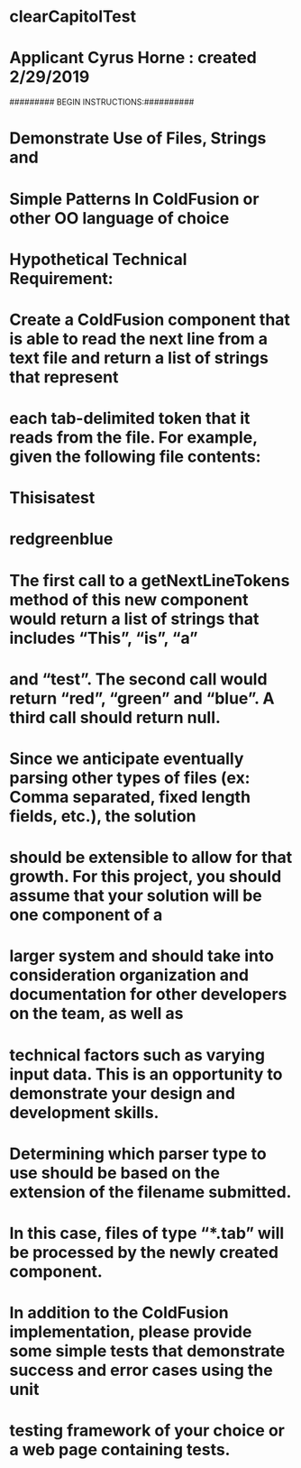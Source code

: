 # clearCapitolTest
# Applicant Cyrus Horne : created 2/29/2019

######### BEGIN INSTRUCTIONS:##########

# Demonstrate Use of Files, Strings and
# Simple Patterns In ColdFusion or other OO language of choice
# Hypothetical Technical Requirement:

# Create a ColdFusion component that is able to read the next line from a text file and return a list of strings that represent 
# each tab-delimited token that it reads from the file.  For example, given the following file contents:

# This<tab>is<tab>a<tab>test
# red<tab>green<tab>blue

# The first call to a getNextLineTokens method of this new component would return a list of strings that includes “This”, “is”, “a” 
# and “test”.  The second call would return “red”, “green” and “blue”.  A third call should return null.

# Since we anticipate eventually parsing other types of files (ex: Comma separated, fixed length fields, etc.), the solution 
# should be extensible to allow for that growth.  For this project, you should assume that your solution will be one component of a 
# larger system and should take into consideration organization and documentation for other developers on the team, as well as 
# technical factors such as varying input data.  This is an opportunity to demonstrate your design and development skills.

# Determining which parser type to use should be based on the extension of the filename submitted.  
# In this case, files of type “*.tab” will be processed by the newly created component.

# In addition to the ColdFusion implementation, please provide some simple tests that demonstrate success and error cases using the unit 
# testing framework of your choice or a web page containing tests.
